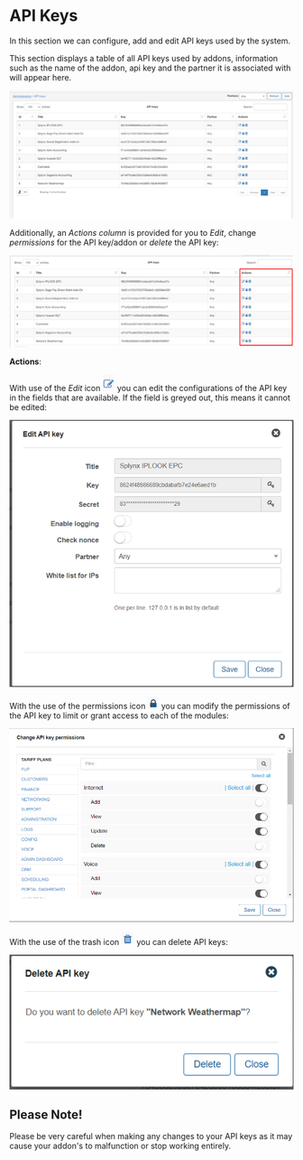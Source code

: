API Keys
==================

In this section we can configure, add and edit API keys used by the system.


This section displays a table of all API keys used by addons, information such as the name of the addon, api key and the partner it is associated with will appear here.

![API Keys](api_key1.png)

Additionally, an *Actions column* is provided for you to *Edit*, change *permissions* for the API key/addon or *delete* the API key:

![API Keys](api_key2.png)

**Actions**:

With use of the *Edit* icon <icon class="image-icon">![Edit](edit_icon.png)</icon> you can edit the configurations of the API key in the fields that are available. If the field is greyed out, this means it cannot be edited:

![API Keys](edit.png)

With the use of the permissions icon <icon class="image-icon">![permissions](perm_icon.png)</icon> you can modify the permissions of the API key to limit or grant access to each of the modules:

![API Keys](permissions.png)


With the use of the trash icon <icon class="image-icon">![delete](delete_icon.png)</icon> you can delete API keys:

![API Keys](delete.png)

## Please Note!

Please be very careful when making any changes to your API keys as it may cause your addon's to malfunction or stop working entirely.
